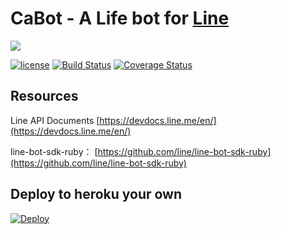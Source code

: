 # CaBot - A Life bot for [Line](https://line.me)
![](http://i.imgur.com/rprSjsu.png)



[![license](https://img.shields.io/github/license/aar0nTw/CaBot.svg)]() [![Build Status](https://travis-ci.org/aar0nTw/CaBot.svg?branch=master)](https://travis-ci.org/aar0nTw/CaBot) [![Coverage Status](https://coveralls.io/repos/github/aar0nTw/CaBot/badge.svg?branch=master)](https://coveralls.io/github/aar0nTw/CaBot?branch=master)


## Resources

Line API Documents
[https://devdocs.line.me/en/](https://devdocs.line.me/en/)

line-bot-sdk-ruby：
[https://github.com/line/line-bot-sdk-ruby](https://github.com/line/line-bot-sdk-ruby)

## Deploy to heroku your own

[![Deploy](https://www.herokucdn.com/deploy/button.svg)](https://heroku.com/deploy)
